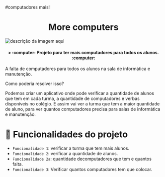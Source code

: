 #computadores mais!

<h1 align="center"> More computers </h1>
 
![descrição da imagem aqui](https://drive.google.com/file/d/1QCCp6FkP125SjQ8-qCb2ISCc7WCB-rmT/view?usp=drivesdk)


<h4 align="center">
> :computer: Projeto para ter mais computadores para todos os alunos. :computer:  
</h4>

A falta de computadores para todos os alunos na sala de informática e manutenção.

Como poderia resolver isso?

 Podemos criar um aplicativo onde pode verificar a quantidade de alunos que tem em cada turma, a quantidade de computadores e verbas disponíveis no colégio. E assim vai ver a turma que tem a maior quantidade de aluno, para ver quantos computadores precisa para salas de informática e manutenção.

# :hammer: Funcionalidades do projeto

- `Funcionalidade 1`: verificar a turma que tem mais alunos.
- `Funcionalidade 2`: verificar a quantidade de alunos.
- `Funcionalidade 2a`: quantidade decomputadores que tem e quantos falta.
- `Funcionalidade 3`: Verificar quantos computadores tem que colocar.
